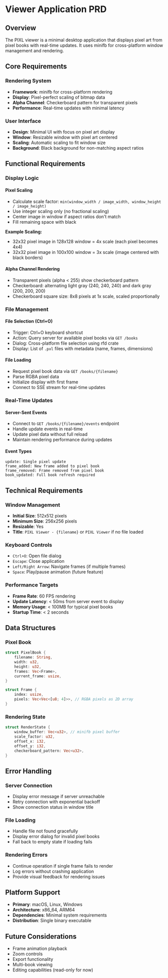 # Viewer Application PRD

## Overview
The PIXL viewer is a minimal desktop application that displays pixel art from pixel books with real-time updates. It uses minifb for cross-platform window management and rendering.

## Core Requirements

### Rendering System
- **Framework**: minifb for cross-platform rendering
- **Display**: Pixel-perfect scaling of bitmap data
- **Alpha Channel**: Checkerboard pattern for transparent pixels
- **Performance**: Real-time updates with minimal latency

### User Interface
- **Design**: Minimal UI with focus on pixel art display
- **Window**: Resizable window with pixel art centered
- **Scaling**: Automatic scaling to fit window size
- **Background**: Black background for non-matching aspect ratios

## Functional Requirements

### Display Logic

#### Pixel Scaling
- Calculate scale factor: `min(window_width / image_width, window_height / image_height)`
- Use integer scaling only (no fractional scaling)
- Center image in window if aspect ratios don't match
- Fill remaining space with black

**Example Scaling:**
- 32x32 pixel image in 128x128 window = 4x scale (each pixel becomes 4x4)
- 32x32 pixel image in 100x100 window = 3x scale (image centered with black borders)

#### Alpha Channel Rendering
- Transparent pixels (alpha < 255) show checkerboard pattern
- Checkerboard: alternating light gray (240, 240, 240) and dark gray (200, 200, 200)
- Checkerboard square size: 8x8 pixels at 1x scale, scaled proportionally

### File Management

#### File Selection (Ctrl+O)
- Trigger: Ctrl+O keyboard shortcut
- Action: Query server for available pixel books via `GET /books`
- Dialog: Cross-platform file selection using rfd crate
- Display: List of `.pxl` files with metadata (name, frames, dimensions)

#### File Loading
- Request pixel book data via `GET /books/{filename}`
- Parse RGBA pixel data
- Initialize display with first frame
- Connect to SSE stream for real-time updates

### Real-Time Updates

#### Server-Sent Events
- Connect to `GET /books/{filename}/events` endpoint
- Handle update events in real-time
- Update pixel data without full reload
- Maintain rendering performance during updates

#### Event Types
```
update: Single pixel update
frame_added: New frame added to pixel book
frame_removed: Frame removed from pixel book
book_updated: Full book refresh required
```

## Technical Requirements

### Window Management
- **Initial Size**: 512x512 pixels
- **Minimum Size**: 256x256 pixels
- **Resizable**: Yes
- **Title**: `PIXL Viewer - {filename}` or `PIXL Viewer` if no file loaded

### Keyboard Controls
- `Ctrl+O`: Open file dialog
- `Escape`: Close application
- `Left/Right Arrow`: Navigate frames (if multiple frames)
- `Space`: Play/pause animation (future feature)

### Performance Targets
- **Frame Rate**: 60 FPS rendering
- **Update Latency**: < 50ms from server event to display
- **Memory Usage**: < 100MB for typical pixel books
- **Startup Time**: < 2 seconds

## Data Structures

### Pixel Book
```rust
struct PixelBook {
    filename: String,
    width: u32,
    height: u32,
    frames: Vec<Frame>,
    current_frame: usize,
}

struct Frame {
    index: usize,
    pixels: Vec<Vec<[u8; 4]>>, // RGBA pixels as 2D array
}
```

### Rendering State
```rust
struct RenderState {
    window_buffer: Vec<u32>, // minifb pixel buffer
    scale_factor: u32,
    offset_x: i32,
    offset_y: i32,
    checkerboard_pattern: Vec<u32>,
}
```

## Error Handling

### Server Connection
- Display error message if server unreachable
- Retry connection with exponential backoff
- Show connection status in window title

### File Loading
- Handle file not found gracefully
- Display error dialog for invalid pixel books
- Fall back to empty state if loading fails

### Rendering Errors
- Continue operation if single frame fails to render
- Log errors without crashing application
- Provide visual feedback for rendering issues

## Platform Support
- **Primary**: macOS, Linux, Windows
- **Architecture**: x86_64, ARM64
- **Dependencies**: Minimal system requirements
- **Distribution**: Single binary executable

## Future Considerations
- Frame animation playback
- Zoom controls
- Export functionality
- Multi-book viewing
- Editing capabilities (read-only for now) 